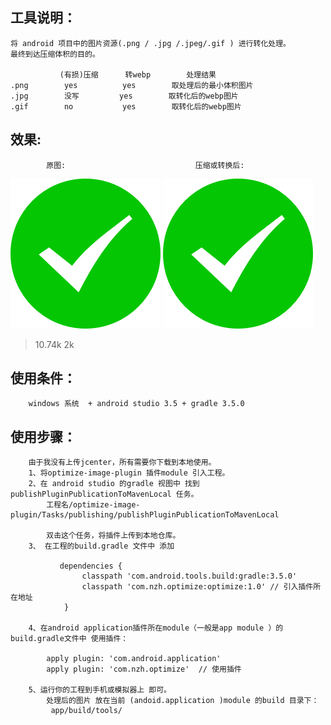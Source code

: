 
## 工具说明：
    将 android 项目中的图片资源(.png / .jpg /.jpeg/.gif ) 进行转化处理。
    最终到达压缩体积的目的。

               (有损)压缩      转webp        处理结果
    .png        yes          yes        取处理后的最小体积图片
    .jpg        没写         yes        取转化后的webp图片
    .gif        no           yes        取转化后的webp图片

## 效果:

            原图:                             压缩或转换后:
   ![image1](/image/old/a.png )       ![image1](/image/new/a.png)

   >  10.74k                             2k

## 使用条件：
        windows 系统  + android studio 3.5 + gradle 3.5.0

## 使用步骤：
        由于我没有上传jcenter，所有需要你下载到本地使用。
        1、将optimize-image-plugin 插件module 引入工程。
        2、在 android studio 的gradle 视图中 找到  publishPluginPublicationToMavenLocal 任务。
            工程名/optimize-image-plugin/Tasks/publishing/publishPluginPublicationToMavenLocal

            双击这个任务，将插件上传到本地仓库。
        3、 在工程的build.gradle 文件中 添加

               dependencies {
                    classpath 'com.android.tools.build:gradle:3.5.0'
                    classpath 'com.nzh.optimize:optimize:1.0' // 引入插件所在地址
                }

        4、在android application插件所在module（一般是app module ）的build.gradle文件中 使用插件：

            apply plugin: 'com.android.application'
            apply plugin: 'com.nzh.optimize'  // 使用插件

        5、运行你的工程到手机或模拟器上 即可。
            处理后的图片 放在当前 (andoid.application )module 的build 目录下：
             app/build/tools/
